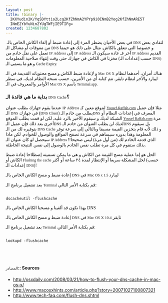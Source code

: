 ```yaml
---
layout: post
title: !binary |-
  2KXYudin2K/YqSDYttio2Lcg2KfZhNmA2YPYp9i0INmB2Yog2KfZhNmARE5T
  INmE2YbYuNin2YUgTWFjIE9TIFg=
created: 1234687802
---
```

<p><span style="font-family: Verdana; ">&nbsp;في بعض الأحيان يضطر المرء إلى إعادة ضبط أو إلغاء الكاش الخاص بالـ <span style="font: normal normal normal 12px/normal 'Lucida Grande'; ">DNS</span> لتفادي بعض من معوقات أو مشاكل الـ <span style="font: normal normal normal 12px/normal 'Lucida Grande'; ">DNS</span> و خصوصا التي تتعلق بالكاش. مثال على ذلك هو حينما تعمل على نقل خادم من <span style="font: normal normal normal 12px/normal 'Lucida Grande'; ">IP</span> <span style="font: normal normal normal 12px/normal 'Lucida Grande'; ">Address</span> إلى <span style="font: normal normal normal 12px/normal 'Lucida Grande'; ">IP</span> <span style="font: normal normal normal 12px/normal 'Lucida Grande'; ">Address</span> آخر فـ عادة سيكون الـ <span style="font: normal normal normal 12px/normal 'Lucida Grande'; ">IP</span> <span style="font: normal normal normal 12px/normal 'Lucida Grande'; ">Address</span> القديم مخزنا في الكاش في جهازك حتى وقت إنتهاء صلاحية المعلومات (حسب إعدادات الـ <span style="font: normal normal normal 12px/normal 'Lucida Grande'; ">DNS) </span>و<span style="font: normal normal normal 12px/normal 'Lucida Grande'; "> </span>هو<span style="font: normal normal normal 12px/normal 'Lucida Grande'; "> </span>ما<span style="font: normal normal normal 12px/normal 'Lucida Grande'; "> </span>يسمى<span style="font: normal normal normal 12px/normal 'Lucida Grande'; "> </span>الـ<span style="font: normal normal normal 12px/normal 'Lucida Grande'; "> Cache Expiry.</span></span></p>
<span style="font-family: Verdana; ">
<p>و<span style="font: normal normal normal 12px/normal 'Lucida Grande'; "> </span>لإعادة<span style="font: normal normal normal 12px/normal 'Lucida Grande'; "> </span>ضبط<span style="font: normal normal normal 12px/normal 'Lucida Grande'; "> </span>الكاش<span style="font: normal normal normal 12px/normal 'Lucida Grande'; "> </span>و<span style="font: normal normal normal 12px/normal 'Lucida Grande'; "> </span>مسح<span style="font: normal normal normal 12px/normal 'Lucida Grande'; "> </span>محتوياته القديمة في الـ <span style="font: normal normal normal 12px/normal 'Lucida Grande'; ">Mac</span> <span style="font: normal normal normal 12px/normal 'Lucida Grande'; ">OS</span> <span style="font: normal normal normal 12px/normal 'Lucida Grande'; ">X</span> هناك أمران، أحدهما لنظام ليبارد والآخر لنظام تايقر. تتم كتابة أي من الأمرين، حسب نسخة النظام لديك، في سطر الأوامر والمعروف في الـ <span style="font: normal normal normal 12px/normal 'Lucida Grande'; ">Mac OS X </span>باسم<span style="font: normal normal normal 12px/normal 'Lucida Grande'; "> Terminal.app.</span></p>
</span>
<!--break-->
<h3><span style="font-family: Verdana; ">بداية ما هي فائدة الـ <span style="font: normal normal normal 12px/normal 'Lucida Grande'; ">DNS</span> <span style="font: normal normal normal 12px/normal 'Lucida Grande'; ">Cache</span>؟<br />
</span></h3>
<p><span style="font-family: Verdana; ">عندما يقوم جهازك بطلب عنوان <span style="font: normal normal normal 12px/normal 'Lucida Grande'; ">IP</span> <span style="font: normal normal normal 12px/normal 'Lucida Grande'; ">Address</span> لموقع معين كـ <span style="font: normal normal normal 12px/normal 'Lucida Grande'; "><a href="http://Yousef.Raffah.com">Yousef</a></span><a href="http://Yousef.Raffah.com">.</a><span style="font: normal normal normal 12px/normal 'Lucida Grande'; "><a href="http://Yousef.Raffah.com">Raffah</a></span><a href="http://Yousef.Raffah.com">.</a><span style="font: normal normal normal 12px/normal 'Lucida Grande'; "><a href="http://Yousef.Raffah.com">com</a></span> مثلا فإن عميل الـ <span style="font: normal normal normal 12px/normal 'Lucida Grande'; ">DNS</span> في جهازك (<span style="font: normal normal normal 12px/normal 'Lucida Grande'; ">DNS</span> <span style="font: normal normal normal 12px/normal 'Lucida Grande'; ">Client</span>) يطلب من خادم الـ<span style="font: normal normal normal 12px/normal 'Lucida Grande'; ">DNS</span> المعرف في إعدادات النظام أو الشبكة لديك و سيقوم الأخير بالرد عليه. لكن لو قمت بطلب الموقع <span style="font: normal normal normal 12px/normal 'Lucida Grande'; "><a href="http://Yousef.Raffah.com">Yousef</a><a href="http://Yousef.Raffah.com">&nbsp;</a></span><span style="font: normal normal normal 12px/normal 'Lucida Grande'; "><a href="http://Yousef.Raffah.com">Raffah</a></span><a href="http://Yousef.Raffah.com">.</a><span style="font: normal normal normal 12px/normal 'Lucida Grande'; "><a href="http://Yousef.Raffah.com">com</a></span> مرة أخرى بعد ذلك فإن عميل الـ<span style="font: normal normal normal 12px/normal 'Lucida Grande'; ">DNS</span> لديك لن يطلب العنوان من خادم الـ<span style="font: normal normal normal 12px/normal 'Lucida Grande'; ">DNS</span> بل سيقوم بتوفيره لك من الـ <span style="font: normal normal normal 12px/normal 'Lucida Grande'; ">DNS Cache </span>و<span style="font: normal normal normal 12px/normal 'Lucida Grande'; "> </span>ذلك<span style="font: normal normal normal 12px/normal 'Lucida Grande'; "> </span>لأنه قام بتخزين القيمة مسبقا وبالتالي إلى سرعة<span style="font: normal normal normal 12px/normal 'Lucida Grande'; "> </span>توفر<span style="font: normal normal normal 12px/normal 'Lucida Grande'; "> </span>المعلومة<span style="font: normal normal normal 12px/normal 'Lucida Grande'; "> </span>وهذا بدوره سيساهم في سرعة تصفح المواقع والوصول للخوادم. لكن ماذا سيحصل لو كان عنوان الـ<span style="font: normal normal normal 12px/normal 'Lucida Grande'; "> IP Address </span>الذي قدمه الخادم لك (من أول مرة) ليس صحيحا!! بذلك ستقوم في كل مرة تطلب نفس الخادم بالوصول إلى نفس النتيجة الخاطئة.</span></p>
<p><span style="font-family: Verdana; ">الحل هو إما عملية مسح القيمة من الكاش و هي ما يمكن تسميته إصطلاحا إعادة ضبط الكاش أو <span style="font: normal normal normal 12px/normal 'Lucida Grande'; ">Flushing</span> <span style="font: normal normal normal 12px/normal 'Lucida Grande'; ">the</span> <span style="font: normal normal normal 12px/normal 'Lucida Grande'; ">cache </span>لحل<span style="font: normal normal normal 12px/normal 'Lucida Grande'; "> </span>المشكلة<span style="font: normal normal normal 12px/normal 'Lucida Grande'; "> </span>سريعا<span style="font: normal normal normal 12px/normal 'Lucida Grande'; "> </span>أو<span style="font: normal normal normal 12px/normal 'Lucida Grande'; "> </span>الإنتظار لمدة ٢٤ ساعة أو أكثر (حسب إعدادات الـ <span style="font: normal normal normal 12px/normal 'Lucida Grande'; ">DNS</span>)!</span><span style="font-family: Verdana; "><br />
</span></p>
<p><span style="font-family: Verdana; ">إعادة ضبط و مسح الكاش الخاص بالـ <span style="font: normal normal normal 12px/normal 'Lucida Grande'; ">DNS</span> في <span style="font: normal normal normal 12px/normal 'Lucida Grande'; ">Mac OS x 1.5 </span>ليبارد</span><span style="font-family: Verdana; "><br />
</span></p>
<p>بعد تشغيل برنامج الـ <span style="font: normal normal normal 12px/normal 'Verdana'; ">Terminal</span> قم بكتابة الأمر التالي:</p>
<div dir="ltr"><code>
dscacheutil -flushcache
</code></div>
<span style="font-family: Verdana; ">
<p>بهذا نكون قد ألغينا و مسحنا الكاش الخاص بالـ DNS</p>
</span>
<p><span style="font-family: Verdana; ">إعادة ضبط و مسح الكاش الخاص بالـ <span style="font: normal normal normal 12px/normal 'Lucida Grande'; ">DNS</span> في <span style="font: normal normal normal 12px/normal 'Lucida Grande'; ">Mac</span> <span style="font: normal normal normal 12px/normal 'Lucida Grande'; ">OS</span> <span style="font: normal normal normal 12px/normal 'Lucida Grande'; ">X</span> <span style="font: normal normal normal 12px/normal 'Lucida Grande'; ">10</span>.<span style="font: normal normal normal 12px/normal 'Lucida Grande'; ">4</span> تايقر
<trong>
</trong>
</span></p>
<p><span style="font-family: Verdana; ">بعد تشغيل برنامج الـ <span style="font: normal normal normal 12px/normal 'Verdana'; ">Terminal</span> قم بكتابة الأمر التالي:</span></p>
<div dir="ltr"><code>
lookupd -flushcache
</code></div>
<br />
<br />
<br />
<h4><span style="font: 12.0px Geeza Pro">المصادر</span>:: Sources</h4>
<div dir="ltr">
<ul>
    <li><a href="http://osxdaily.com/2008/03/21/how-to-flush-your-dns-cache-in-mac-os-x/">http://osxdaily.com/2008/03/21/how-to-flush-your-dns-cache-in-mac-os-x/</a></li>
    <li><a href="http://www.macosxhints.com/article.php?story=20071027100807321">http://www.macosxhints.com/article.php?story=20071027100807321</a></li>
    <li><a href="http://www.tech-faq.com/flush-dns.shtml">http://www.tech-faq.com/flush-dns.shtml</a></li>
</ul>
</div>
<br />
<br />
